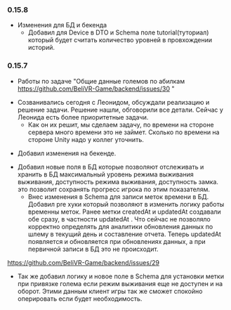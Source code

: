 ### 0.15.8
* Изменения для БД и бекенда
  - Добавил для Device в DTO и Schema поле tutorial(туториал) который будет считать количество уровней в провхождении историй.

### 0.15.7

* Работы по задаче "Общие данные големов по абилкам https://github.com/BeliVR-Game/backend/issues/30 "
- Созванивались сегодня с Леонидом, обсуждали реализацию и решение задачи. Решение нашли, обговорили все детали. Сейчас у Леонида есть более приоритетные задачи. 
  - Как он их решит, мы сделаем задачу, по времени на стороне сервера много времени это не займет. Сколько по времени на стороне Unity надо у коллег уточнить.

* Добавил изменения на бекенде. 
- Добавил новые поля в БД которые позволяют отслеживать и хранить в БД максимальный уровень режима выживания выживания, доступность режима выживания, доступность замка. это позволит сохранять прогресс игрока по этим показателям.
  - Внес изменения в Schema для записи меток времени в БД. Добавил pre хуки который позволяют в изменить логику работы временны меток. Ранее метки 
    createdAt и updatedAt создавали обе сразу, в частности updatedAt . Что  сейчас не позволяло корректно определять для аналитики обновления данных по шлему в текущий день и составление отчета. Теперь updatedAt появляется и обновляется  при обновлениях данных,  а при первичной записи в БД это не происходит.

https://github.com/BeliVR-Game/backend/issues/29
- Так же добавил логику и новое поле в Schema для установки метки при привязке голема если режим выживания еще не доступен и на оборот. Этими данным клиент игры так же сможет спокойно оперировать если будет необходимость.